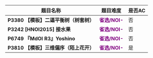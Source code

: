 | 题目名称                               | 题目难度                                            | 是否AC |
| -------------------------------------- | --------------------------------------------------- | ------ |
| **P3380 【模板】二逼平衡树（树套树）** | <span style = "color : purple">**省选/NOI-**</span> | 否     |
| **P3242 [HNOI2015] 接水果**            | <span style = "color : purple">**省选/NOI-**</span> | 否     |
| **P6749 『MdOI R3』Yoshino**           | <span style = "color : purple">**省选/NOI-**</span> | 否     |
| **P3810 【模板】三维偏序（陌上花开）** | <span style = "color : purple">**省选/NOI-**</span> | 是     |

